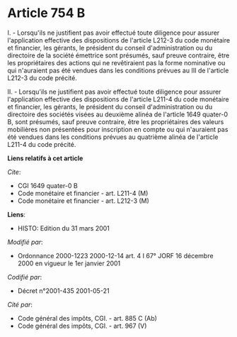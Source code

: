 # Article 754 B

I. - Lorsqu'ils ne justifient pas avoir effectué toute diligence pour assurer l'application effective des dispositions de
l'article L212-3 du code monétaire et financier, les gérants, le président du conseil d'administration ou du directoire de la
société émettrice sont présumés, sauf preuve contraire, être les propriétaires des actions qui ne revêtiraient pas la forme
nominative ou qui n'auraient pas été vendues dans les conditions prévues au III de l'article L212-3 du code précité.

II. - Lorsqu'ils ne justifient pas avoir effectué toute diligence pour assurer l'application effective des dispositions de
l'article L211-4 du code monétaire et financier, les gérants, le président du conseil d'administration ou du directoire des
sociétés visées au deuxième alinéa de l'article 1649 quater-0 B, sont présumés, sauf preuve contraire, être les propriétaires
des valeurs mobilières non présentées pour inscription en compte ou qui n'auraient pas été vendues dans les conditions
prévues au quatrième alinéa de l'article L211-4 du code précité.

**Liens relatifs à cet article**

_Cite_:

  - CGI 1649 quater-0 B
  - Code monétaire et financier - art. L211-4 (M)
  - Code monétaire et financier - art. L212-3 (M)

**Liens**:

  - HISTO: Edition du 31 mars 2001

_Modifié par_:

  - Ordonnance 2000-1223 2000-12-14 art. 4 I 67° JORF 16 décembre 2000 en vigueur le 1er janvier 2001

_Codifié par_:

  - Décret n°2001-435 2001-05-21

_Cité par_:

  - Code général des impôts, CGI. - art. 885 C (Ab)
  - Code général des impôts, CGI. - art. 967 (V)

